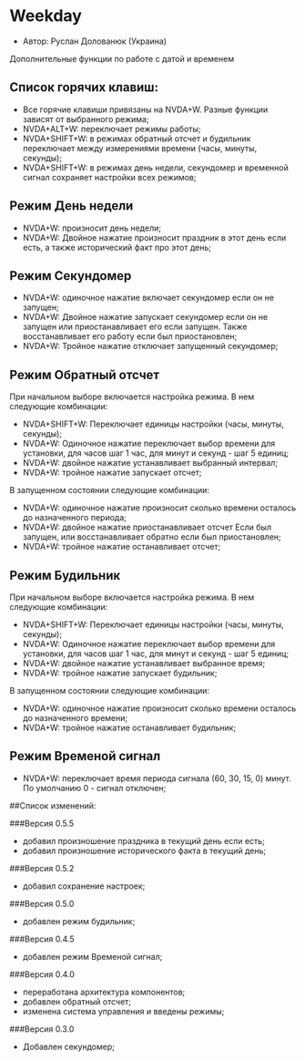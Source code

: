 # Weekday

* Автор: Руслан Долованюк (Украина)


Дополнительные функции по работе с датой и временем

## Список горячих клавиш:
* Все горячие клавиши привязаны на NVDA+W. Разные функции зависят от выбранного режима;
* NVDA+ALT+W: переключает режимы работы;
* NVDA+SHIFT+W: в режимах обратный отсчет и будильник переключает между измерениями времени (часы, минуты, секунды);
* NVDA+SHIFT+W: в режимах день недели, секундомер и временной сигнал сохраняет настройки всех режимов;

## Режим День недели
* NVDA+W: произносит день недели;
* NVDA+W: Двойное нажатие произносит праздник в этот день если есть, а также исторический факт про этот день;

## Режим Секундомер
* NVDA+W: одиночное нажатие включает секундомер если он не запущен;
* NVDA+W: Двойное нажатие запускает секундомер если он не запущен или приостанавливает его если запущен. Также восстанавливает его работу если был приостановлен;
* NVDA+W: Тройное нажатие отключает запущенный секундомер;

## Режим Обратный отсчет
При начальном выборе включается настройка режима. В нем следующие комбинации:
* NVDA+SHIFT+W: Переключает единицы настройки (часы, минуты, секунды);
* NVDA+W: Одиночное нажатие переключает выбор времени для установки, для часов шаг 1 час, для минут и секунд - шаг 5 единиц;
* NVDA+W: двойное нажатие устанавливает выбранный интервал;
* NVDA+W: тройное нажатие запускает отсчет;

В запущенном состоянии следующие комбинации:
* NVDA+W: одиночное нажатие произносит сколько времени осталось до назначенного периода;
* NVDA+W: двойное нажатие приостанавливает отсчет Если был запущен, или восстанавливает обратно если был приостановлен;
* NVDA+W: тройное нажатие останавливает отсчет;

## Режим Будильник
При начальном выборе включается настройка режима. В нем следующие комбинации:
* NVDA+SHIFT+W: Переключает единицы настройки (часы, минуты, секунды);
* NVDA+W: Одиночное нажатие переключает выбор времени для установки, для часов шаг 1 час, для минут и секунд - шаг 5 единиц;
* NVDA+W: двойное нажатие устанавливает выбранное время;
* NVDA+W: тройное нажатие запускает будильник;

В запущенном состоянии следующие комбинации:
* NVDA+W: одиночное нажатие произносит сколько времени осталось до назначенного времени;
* NVDA+W: тройное нажатие останавливает будильник;

## Режим Временой сигнал
* NVDA+W: переключает время периода сигнала (60, 30, 15, 0) минут. По умолчанию 0 - сигнал отключен;

##Список изменений:

###Версия 0.5.5
* добавил произношение праздника в текущий день если есть;
* добавил произношение исторического факта в текущий день;

###Версия 0.5.2
* добавил сохранение настроек;

###Версия 0.5.0

* добавлен режим будильник;

###Версия 0.4.5

* добавлен режим Временой сигнал;

###Версия 0.4.0

* переработана архитектура компонентов;
* добавлен обратный отсчет;
* изменена система управления и введены режимы;

###Версия 0.3.0

* Добавлен секундомер;
